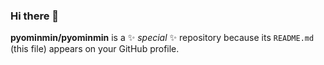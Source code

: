 ### Hi there 👋


**pyominmin/pyominmin** is a ✨ _special_ ✨ repository because its `README.md` (this file) appears on your GitHub profile.
